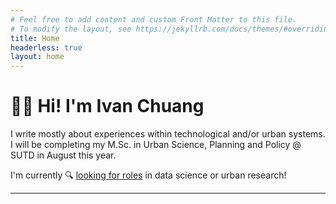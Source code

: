 ```yaml
---
# Feel free to add content and custom Front Matter to this file.
# To modify the layout, see https://jekyllrb.com/docs/themes/#overriding-theme-defaults
title: Home
headerless: true
layout: home
---
```


# 👋🏼 Hi! I'm Ivan Chuang

I write mostly about experiences within technological and/or urban systems. I will be completing my M.Sc. in Urban Science, Planning and Policy @ SUTD in August this year. 

I'm currently 🔍 [looking for roles](https://www.linkedin.com/in/vnck/) in data science or urban research!

---